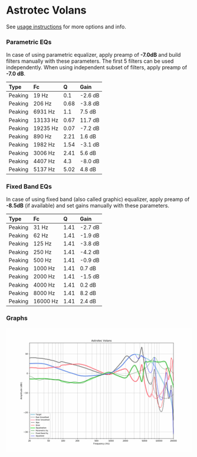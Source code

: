 # Astrotec Volans
See [usage instructions](https://github.com/jaakkopasanen/AutoEq#usage) for more options and info.

### Parametric EQs
In case of using parametric equalizer, apply preamp of **-7.0dB** and build filters manually
with these parameters. The first 5 filters can be used independently.
When using independent subset of filters, apply preamp of **-7.0 dB**.

| Type    | Fc       |    Q | Gain    |
|:--------|:---------|:-----|:--------|
| Peaking | 19 Hz    | 0.1  | -2.6 dB |
| Peaking | 206 Hz   | 0.68 | -3.8 dB |
| Peaking | 6931 Hz  | 1.1  | 7.5 dB  |
| Peaking | 13133 Hz | 0.67 | 11.7 dB |
| Peaking | 19235 Hz | 0.07 | -7.2 dB |
| Peaking | 890 Hz   | 2.21 | 1.6 dB  |
| Peaking | 1982 Hz  | 1.54 | -3.1 dB |
| Peaking | 3006 Hz  | 2.41 | 5.6 dB  |
| Peaking | 4407 Hz  | 4.3  | -8.0 dB |
| Peaking | 5137 Hz  | 5.02 | 4.8 dB  |

### Fixed Band EQs
In case of using fixed band (also called graphic) equalizer, apply preamp of **-8.5dB**
(if available) and set gains manually with these parameters.

| Type    | Fc       |    Q | Gain    |
|:--------|:---------|:-----|:--------|
| Peaking | 31 Hz    | 1.41 | -2.7 dB |
| Peaking | 62 Hz    | 1.41 | -1.9 dB |
| Peaking | 125 Hz   | 1.41 | -3.8 dB |
| Peaking | 250 Hz   | 1.41 | -4.2 dB |
| Peaking | 500 Hz   | 1.41 | -0.9 dB |
| Peaking | 1000 Hz  | 1.41 | 0.7 dB  |
| Peaking | 2000 Hz  | 1.41 | -1.5 dB |
| Peaking | 4000 Hz  | 1.41 | 0.2 dB  |
| Peaking | 8000 Hz  | 1.41 | 8.2 dB  |
| Peaking | 16000 Hz | 1.41 | 2.4 dB  |

### Graphs
![](./Astrotec%20Volans.png)